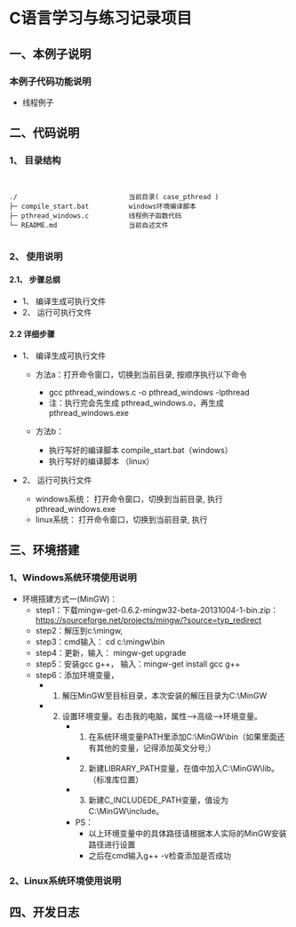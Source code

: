 # C语言学习与练习记录项目

## 一、本例子说明

### 本例子代码功能说明

+ 线程例子


## 二、代码说明

### 1、 目录结构

<pre><code>

./                            当前目录( case_pthread )
├─ compile_start.bat          windows环境编译脚本
├─ pthread_windows.c          线程例子函数代码
└─ README.md                  当前自述文件

</code></pre>

### 2、 使用说明

#### 2.1、 步骤总纲

+ 1、 编译生成可执行文件
+ 2、 运行可执行文件

#### 2.2 详细步骤

+ 1、 编译生成可执行文件
    + 方法a：打开命令窗口，切换到当前目录, 按顺序执行以下命令 
        + gcc  pthread_windows.c -o pthread_windows -lpthread
        + 注：执行完会先生成 pthread_windows.o，再生成 pthread_windows.exe

    + 方法b：
       + 执行写好的编译脚本 compile_start.bat（windows）
       + 执行写好的编译脚本 （linux）

+ 2、 运行可执行文件
    + windows系统： 打开命令窗口，切换到当前目录, 执行 pthread_windows.exe 
    + linux系统：   打开命令窗口，切换到当前目录, 执行 

## 三、环境搭建

### 1、Windows系统环境使用说明

+ 环境搭建方式一(MinGW)：
    * step1：下载mingw-get-0.6.2-mingw32-beta-20131004-1-bin.zip：https://sourceforge.net/projects/mingw/?source=typ_redirect
    * step2：解压到c:\mingw,
    * step3：cmd输入： cd c:\mingw\bin
    * step4：更新，输入： mingw-get upgrade
    * step5：安装gcc g++， 输入：mingw-get install gcc g++
    * step6：添加环境变量，
        + 1. 解压MinGW至目标目录，本次安装的解压目录为C:\MinGW
        + 2. 设置环境变量。右击我的电脑，属性-->高级-->环境变量。
              * 1) 在系统环境变量PATH里添加C:\MinGW\bin（如果里面还有其他的变量，记得添加英文分号;）
              * 2) 新建LIBRARY_PATH变量，在值中加入C:\MinGW\lib。（标准库位置）
              * 3) 新建C_INCLUDEDE_PATH变量，值设为C:\MinGW\include。
              * PS：
                  + 以上环境变量中的具体路径请根据本人实际的MinGW安装路径进行设置
                  + 之后在cmd输入g++ -v检查添加是否成功


### 2、Linux系统环境使用说明


## 四、开发日志


